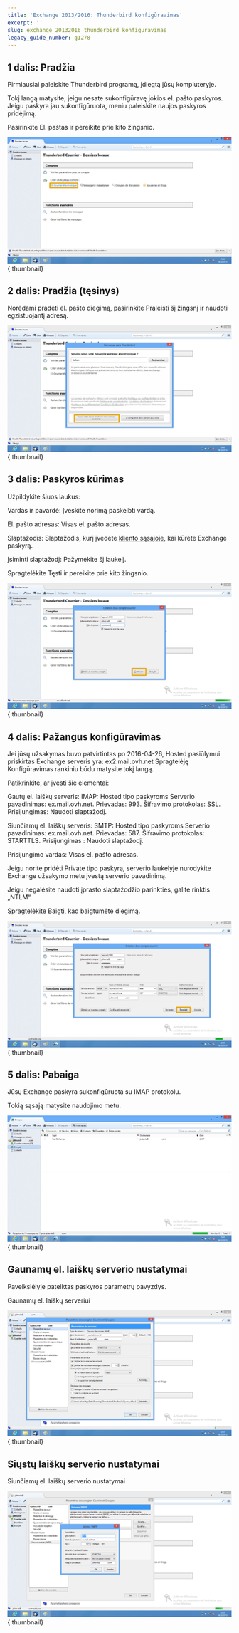 ```yaml
---
title: 'Exchange 2013/2016: Thunderbird konfigūravimas'
excerpt: ''
slug: exchange_20132016_thunderbird_konfiguravimas
legacy_guide_number: g1278
---
```



## 1 dalis: Pradžia
Pirmiausiai paleiskite Thunderbird programą, įdiegtą jūsų kompiuteryje.

Tokį langą matysite, jeigu nesate sukonfigūravę jokios el. pašto paskyros. Jeigu paskyra jau sukonfigūruota, meniu paleiskite naujos paskyros pridėjimą.

Pasirinkite El. paštas ir pereikite prie kito žingsnio.

![](images/img_1127.jpg){.thumbnail}


## 2 dalis: Pradžia (tęsinys)
Norėdami pradėti el. pašto diegimą, pasirinkite Praleisti šį žingsnį ir naudoti egzistuojantį adresą.

![](images/img_1128.jpg){.thumbnail}


## 3 dalis: Paskyros kūrimas
Užpildykite šiuos laukus:

Vardas ir pavardė: Įveskite norimą paskelbti vardą.

El. pašto adresas: Visas el. pašto adresas.

Slaptažodis: Slaptažodis, kurį įvedėte [kliento sąsajoje](https://www.ovh.com/manager/web/login.html), kai kūrėte Exchange paskyrą.

Įsiminti slaptažodį: Pažymėkite šį laukelį.

Spragtelėkite Tęsti ir pereikite prie kito žingsnio.

![](images/img_1129.jpg){.thumbnail}


## 4 dalis: Pažangus konfigūravimas
Jei jūsų užsakymas buvo patvirtintas po 2016-04-26, Hosted pasiūlymui priskirtas Exchange serveris yra: ex2.mail.ovh.net
Spragtelėję Konfigūravimas rankiniu būdu matysite tokį langą.

Patikrinkite, ar įvesti šie elementai:

Gautų el. laiškų serveris: IMAP:
Hosted tipo paskyroms
Serverio pavadinimas: ex.mail.ovh.net.
Prievadas: 993.
Šifravimo protokolas: SSL.
Prisijungimas: Naudoti slaptažodį.

Siunčiamų el. laiškų serveris: SMTP:
Hosted tipo paskyroms
Serverio pavadinimas: ex.mail.ovh.net.
Prievadas: 587.
Šifravimo protokolas: STARTTLS.
Prisijungimas : Naudoti slaptažodį.

Prisijungimo vardas: Visas el. pašto adresas.

Jeigu norite pridėti Private tipo paskyrą, serverio laukelyje nurodykite Exchange užsakymo metu įvestą serverio pavadinimą.

Jeigu negalėsite naudoti įprasto slaptažodžio parinkties, galite rinktis „NTLM“.

Spragtelėkite Baigti, kad baigtumėte diegimą.

![](images/img_2309.jpg){.thumbnail}


## 5 dalis: Pabaiga
Jūsų Exchange paskyra sukonfigūruota su IMAP protokolu.

Tokią sąsają matysite naudojimo metu.

![](images/img_1134.jpg){.thumbnail}


## Gaunamų el. laiškų serverio nustatymai
Paveikslėlyje pateiktas paskyros parametrų pavyzdys.

Gaunamų el. laiškų serveriui

![](images/img_1132.jpg){.thumbnail}


## Siųstų laiškų serverio nustatymai
Siunčiamų el. laiškų serverio nustatymai

![](images/img_1133.jpg){.thumbnail}

